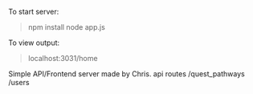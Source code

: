 To start server:
> npm install
> node app.js

To view output:
> localhost:3031/home

Simple API/Frontend server made by Chris.
api routes
/quest_pathways
/users

